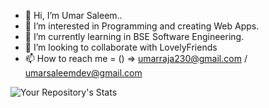 - 👋 Hi, I’m Umar Saleem..
- 👀 I’m interested in Programming and creating Web Apps.
- 🌱 I’m currently learning in BSE Software Engineering.
- 💞️ I’m looking to collaborate with LovelyFriends
- 📫 How to reach me = () => umarraja230@gmail.com / umarsaleemdev@gmail.com

<!---
UmarRajpoot/UmarRajpoot is a ✨ special ✨ repository because its `README.md` (this file) appears on your GitHub profile.
You can click the Preview link to take a look at your changes.
--->
![Your Repository's Stats](https://github-readme-stats.vercel.app/api?username=UmarRajpoot&show_icons=true)
